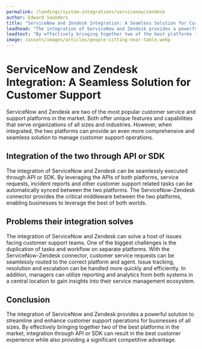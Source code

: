 ```yaml
---
permalink: /landings/system-integrations/servicenow/zendesk
author: Edward Saunders
title: "ServiceNow and Zendesk Integration: A Seamless Solution for Customer Support"
leadhead: "The integration of ServiceNow and Zendesk provides a powerful solution to streamline and enhance customer support operations for businesses of all sizes"
leadtext: "By effectively bringing together two of the best platforms in the market, integration through API or SDK can result in the best customer experience while also providing a significant competitive advantage."
image: /assets/images/articles/people-sitting-near-table.webp
---
```

<div class="arttext"> 
<h1>ServiceNow and Zendesk Integration: A Seamless Solution for Customer Support</h1>

<p>ServiceNow and Zendesk are two of the most popular customer service and support platforms in the market. Both offer unique features and capabilities that serve organizations of all sizes and industries. However, when integrated, the two platforms can provide an even more comprehensive and seamless solution to manage customer support operations.</p>

<h2>Integration of the two through API or SDK</h2>

<p>The integration of ServiceNow and Zendesk can be seamlessly executed through API or SDK. By leveraging the APIs of both platforms, service requests, incident reports and other customer support related tasks can be automatically synced between the two platforms. The ServiceNow-Zendesk connector provides the critical middleware between the two platforms, enabling businesses to leverage the best of both worlds.</p>

<h2>Problems their integration solves</h2>

<p>The integration of ServiceNow and Zendesk can solve a host of issues facing customer support teams. One of the biggest challenges is the duplication of tasks and workflow on separate platforms. With the ServiceNow-Zendesk connector, customer service requests can be seamlessly routed to the correct platform and agent. Issue tracking, resolution and escalation can be handled more quickly and efficiently. In addition, managers can utilize reporting and analytics from both systems in a central location to gain insights into their service management ecosystem.</p>

<h2>Conclusion</h2>

<p>The integration of ServiceNow and Zendesk provides a powerful solution to streamline and enhance customer support operations for businesses of all sizes. By effectively bringing together two of the best platforms in the market, integration through API or SDK can result in the best customer experience while also providing a significant competitive advantage.</p>

</div>